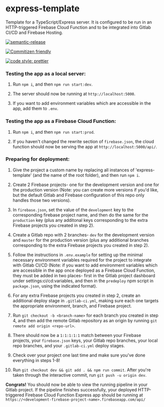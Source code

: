 # express-template

Template for a TypeScript/Express server. It is configured to be run in an HTTP-triggered Firebase Cloud Function and to be integrated into Gitlab CI/CD and Firebase Hosting.

[![semantic-release](https://img.shields.io/badge/%20%20%F0%9F%93%A6%F0%9F%9A%80-semantic--release-e10079.svg)](https://github.com/semantic-release/semantic-release)

[![Commitizen friendly](https://img.shields.io/badge/commitizen-friendly-brightgreen.svg)](http://commitizen.github.io/cz-cli/)

[![code style: prettier](https://img.shields.io/badge/code_style-prettier-ff69b4.svg?style=flat-square)](https://github.com/prettier/prettier)

### Testing the app as a local server:

1. Run `npm i`, and then `npm run start:dev`.

2. The server should now be running at `http://localhost:5000`.

3. If you want to add environment variables which are accessible in the app, add them to `.env`.

### Testing the app as a Firebase Cloud Function:

1. Run `npm i`, and then `npm run start:prod`.

2. If you haven't changed the rewrite section of `firebase.json`, the cloud function should now be serving the app at `http://localhost:5000/api/`.

### Preparing for deployment:

1. Give the project a custom name by replacing all instances of 'express-template' (and the name of the root folder), and then run `npm i`.

2. Create 2 Firebase projects- one for the development version and one for the production version (Note: you can create more versions if you'd like, but the default Gitlab and Firebase configuration of this repo only handles those two versions).

3. In `firebase.json`, set the value of the `development` key to the corresponding firebase project name, and then do the same for the `production` key (plus any additonal keys corresponding to the extra Firebase projects you created in step 2).

4. Create a Gitlab repo with 2 branches- `dev` for the development version and `master` for the production version (plus any additional branches corresponding to the extra Firebase projects you created in step 2).

5. Follow the instructions in `.env.example` for setting up the minimal necessary environment variables required for the project to integrate with Gitlab CI/CD (Note: if you want to add environment variables which are accessible in the app once deployed as a Firebase Cloud Function, they must be added in two places- first in the Gitlab project dashboard under settings:ci/cd:variables, and then in the `predeploy` npm script in `package.json`, using the indicated format).

6. For any extra Firebase projects you created in step 2, create an additional deploy stage in `.gitlab-ci.yml`, making sure each one targets the appropriate environment, branch, and Firebase project.

7. Run `git checkout -b <branch-name>` for each branch you created in step 4, and then add the remote Gitlab repository as an origin by running `git remote add origin <repo-url>`.

8. There should now be a `1:1:1:1:1` match between your Firebase projects, your `firebase.json` keys, your Gitlab repo branches, your local repo branches, and your `.gitlab-ci.yml` deploy stages.

9. Check over your project one last time and make sure you've done everything in steps 1-8!

10. Run `git checkout dev && git add . && npm run commit`. After you're taken through the interactive commit, run `git push -u origin dev`.

**Congrats!** You should now be able to view the running pipeline in your Gitlab project. If the pipeline finishes successfully, your deployed HTTP-triggered Firebase Cloud Function Express app should be running at `https://<development-firebase-project-name>.firebaseapp.com/api/`
